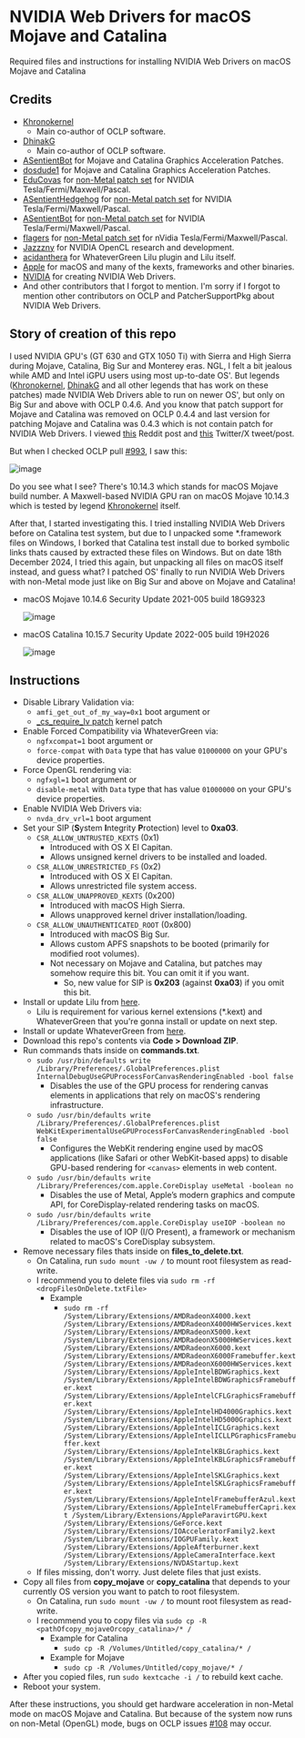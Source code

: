# NVIDIA Web Drivers for macOS Mojave and Catalina
Required files and instructions for installing NVIDIA Web Drivers on macOS Mojave and Catalina

## Credits
- [Khronokernel](https://github.com/Khronokernel)
  - Main co-author of OCLP software.
- [DhinakG](https://github.com/DhinakG)
  - Main co-author of OCLP software.
- [ASentientBot](https://github.com/ASentientBot) for Mojave and Catalina Graphics Acceleration Patches.
- [dosdude1](https://github.com/dosdude1) for Mojave and Catalina Graphics Acceleration Patches.
- [EduCovas](https://github.com/covasedu) for [non-Metal patch set](https://github.com/moraea/non-metal-frameworks) for NVIDIA Tesla/Fermi/Maxwell/Pascal.
- [ASentientHedgehog](https://github.com/moosethegoose2213) for [non-Metal patch set](https://github.com/moraea/non-metal-frameworks) for NVIDIA Tesla/Fermi/Maxwell/Pascal.
- [ASentientBot](https://github.com/ASentientBot) for [non-Metal patch set](https://github.com/moraea/non-metal-frameworks) for NVIDIA Tesla/Fermi/Maxwell/Pascal.
- [flagers](https://github.com/flagersgit) for [non-Metal patch set](https://github.com/moraea/non-metal-frameworks) for nVidia Tesla/Fermi/Maxwell/Pascal.
- [Jazzzny](https://github.com/Jazzzny) for NVIDIA OpenCL research and development.
- [acidanthera](https://github.com/acidanthera) for WhateverGreen Lilu plugin and Lilu itself.
- [Apple](https://www.apple.com) for macOS and many of the kexts, frameworks and other binaries.
- [NVIDIA](https://www.nvidia.com) for creating NVIDIA Web Drivers.
- And other contributors that I forgot to mention.
I'm sorry if I forgot to mention other contributors on OCLP and PatcherSupportPkg about NVIDIA Web Drivers.

## Story of creation of this repo
I used NVIDIA GPU's (GT 630 and GTX 1050 Ti) with Sierra and High Sierra during Mojave, Catalina, Big Sur and Monterey eras. NGL, I felt a bit jealous while AMD and Intel iGPU users using most up-to-date OS'. But legends ([Khronokernel](https://github.com/Khronokernel), [DhinakG](https://github.com/DhinakG) and all other legends that has work on these patches) made NVIDIA Web Drivers able to run on newer OS', but only on Big Sur and above with OCLP 0.4.6. And you know that patch support for Mojave and Catalina was removed on OCLP 0.4.4 and last version for patching Mojave and Catalina was 0.4.3 which is not contain patch for NVIDIA Web Drivers. I viewed [this](https://www.reddit.com/r/hackintosh/comments/uxz95u/nvidia_web_drivers_running_on_macos_monterey/) Reddit post and [this](https://x.com/khronokernel/status/1529583832663437312) Twitter/X tweet/post.

But when I checked OCLP pull [#993](https://github.com/dortania/OpenCore-Legacy-Patcher/pull/993), I saw this:

![image](https://github.com/user-attachments/assets/d5f55737-01fc-43dd-9d8f-f88363c20de0)

Do you see what I see? There's 10.14.3 which stands for macOS Mojave build number. A Maxwell-based NVIDIA GPU ran on macOS Mojave 10.14.3 which is tested by legend [Khronokernel](https://github.com/Khronokernel) itself.

After that, I started investigating this. I tried installing NVIDIA Web Drivers before on Catalina test system, but due to I unpacked some *.framework files on Windows, I borked that Catalina test install due to borked symbolic links thats caused by extracted these files on Windows. But on date 18th December 2024, I tried this again, but unpacking all files on macOS itself instead, and guess what? I patched OS' finally to run NVIDIA Web Drivers with non-Metal mode just like on Big Sur and above on Mojave and Catalina!

- macOS Mojave 10.14.6 Security Update 2021-005 build 18G9323 

  ![image](https://github.com/user-attachments/assets/226b895f-7319-4bd2-9b8e-8e9c8a6ca89c)

- macOS Catalina 10.15.7 Security Update 2022-005 build 19H2026

  ![image](https://github.com/user-attachments/assets/239bd4c3-cd9f-41a6-97a1-3fd2d7f0b99f)

## Instructions
- Disable Library Validation via:
  - `amfi_get_out_of_my_way=0x1` boot argument or
  - [_cs_require_lv patch](https://github.com/dortania/OpenCore-Legacy-Patcher/blob/67a78ec4a275e0e8f8941a5ff9d64f00c28397dc/payloads/Config/config.plist#L1352-L1381) kernel patch
- Enable Forced Compatibility via WhateverGreen via:
  - `ngfxcompat=1` boot argument or
  - `force-compat` with `Data` type that has value `01000000` on your GPU's device properties.
- Force OpenGL rendering via:
  - `ngfxgl=1` boot argument or
  - `disable-metal` with `Data` type that has value `01000000` on your GPU's device properties.
- Enable NVIDIA Web Drivers via:
  - `nvda_drv_vrl=1` boot argument
- Set your SIP (**S**ystem **I**ntegrity **P**rotection) level to **0xa03**.
  - `CSR_ALLOW_UNTRUSTED_KEXTS` (0x1)
    - Introduced with OS X El Capitan.
    - Allows unsigned kernel drivers to be installed and loaded.
  - `CSR_ALLOW_UNRESTRICTED_FS` (0x2)
    - Introduced with OS X El Capitan.
    - Allows unrestricted file system access.
  - `CSR_ALLOW_UNAPPROVED_KEXTS` (0x200)
    - Introduced with macOS High Sierra.
    - Allows unapproved kernel driver installation/loading.
  - `CSR_ALLOW_UNAUTHENTICATED_ROOT` (0x800)
    - Introduced with macOS Big Sur.
    - Allows custom APFS snapshots to be booted (primarily for modified root volumes).
    - Not necessary on Mojave and Catalina, but patches may somehow require this bit. You can omit it if you want.
      - So, new value for SIP is **0x203** (against **0xa03**) if you omit this bit.
- Install or update Lilu from [here](https://github.com/acidanthera/Lilu).
  - Lilu is requirement for various kernel extensions (*.kext) and WhateverGreen that you're gonna install or update on next step.
- Install or update WhateverGreen from [here](https://github.com/acidanthera/WhateverGreen).
- Download this repo's contents via **Code > Download ZIP**.
- Run commands thats inside on **commands.txt**.
  - `sudo /usr/bin/defaults write /Library/Preferences/.GlobalPreferences.plist InternalDebugUseGPUProcessForCanvasRenderingEnabled -bool false`
    - Disables the use of the GPU process for rendering canvas elements in applications that rely on macOS's rendering infrastructure.
  - `sudo /usr/bin/defaults write /Library/Preferences/.GlobalPreferences.plist WebKitExperimentalUseGPUProcessForCanvasRenderingEnabled -bool false`
    - Configures the WebKit rendering engine used by macOS applications (like Safari or other WebKit-based apps) to disable GPU-based rendering for `<canvas>` elements in web content.
  - `sudo /usr/bin/defaults write /Library/Preferences/com.apple.CoreDisplay useMetal -boolean no`
    - Disables the use of Metal, Apple’s modern graphics and compute API, for CoreDisplay-related rendering tasks on macOS.
  - `sudo /usr/bin/defaults write /Library/Preferences/com.apple.CoreDisplay useIOP -boolean no`
    - Disables the use of IOP (I/O Present), a framework or mechanism related to macOS's CoreDisplay subsystem.
- Remove necessary files thats inside on **files_to_delete.txt**.
  - On Catalina, run `sudo mount -uw /` to mount root filesystem as read-write.
  - I recommend you to delete files via `sudo rm -rf <dropFilesOnDelete.txtFile>`
    - Example
      - `sudo rm -rf /System/Library/Extensions/AMDRadeonX4000.kext /System/Library/Extensions/AMDRadeonX4000HWServices.kext /System/Library/Extensions/AMDRadeonX5000.kext /System/Library/Extensions/AMDRadeonX5000HWServices.kext /System/Library/Extensions/AMDRadeonX6000.kext /System/Library/Extensions/AMDRadeonX6000Framebuffer.kext /System/Library/Extensions/AMDRadeonX6000HWServices.kext /System/Library/Extensions/AppleIntelBDWGraphics.kext /System/Library/Extensions/AppleIntelBDWGraphicsFramebuffer.kext /System/Library/Extensions/AppleIntelCFLGraphicsFramebuffer.kext /System/Library/Extensions/AppleIntelHD4000Graphics.kext /System/Library/Extensions/AppleIntelHD5000Graphics.kext /System/Library/Extensions/AppleIntelICLGraphics.kext /System/Library/Extensions/AppleIntelICLLPGraphicsFramebuffer.kext /System/Library/Extensions/AppleIntelKBLGraphics.kext /System/Library/Extensions/AppleIntelKBLGraphicsFramebuffer.kext /System/Library/Extensions/AppleIntelSKLGraphics.kext /System/Library/Extensions/AppleIntelSKLGraphicsFramebuffer.kext /System/Library/Extensions/AppleIntelFramebufferAzul.kext /System/Library/Extensions/AppleIntelFramebufferCapri.kext /System/Library/Extensions/AppleParavirtGPU.kext /System/Library/Extensions/GeForce.kext /System/Library/Extensions/IOAcceleratorFamily2.kext /System/Library/Extensions/IOGPUFamily.kext /System/Library/Extensions/AppleAfterburner.kext /System/Library/Extensions/AppleCameraInterface.kext /System/Library/Extensions/NVDAStartup.kext`
  - If files missing, don't worry. Just delete files that just exists.
- Copy all files from **copy_mojave** or **copy_catalina** that depends to your currently OS version you want to patch to root filesystem.
  - On Catalina, run `sudo mount -uw /` to mount root filesystem as read-write.
  - I recommend you to copy files via `sudo cp -R <pathOfcopy_mojaveOrcopy_catalina>/* /`
    - Example for Catalina
      - `sudo cp -R /Volumes/Untitled/copy_catalina/* /`
    - Example for Mojave
      - `sudo cp -R /Volumes/Untitled/copy_mojave/* /`
- After you copied files, run `sudo kextcache -i /` to rebuild kext cache.
- Reboot your system.

After these instructions, you should get hardware acceleration in non-Metal mode on macOS Mojave and Catalina. But because of the system now runs on non-Metal (OpenGL) mode, bugs on OCLP issues [#108](https://github.com/dortania/OpenCore-Legacy-Patcher/issues/108) may occur.

